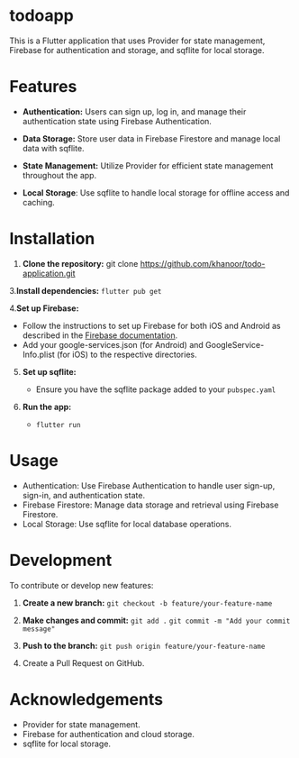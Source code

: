 # todoapp

This is a Flutter application that uses Provider for state management, Firebase for authentication and storage, and sqflite for local storage.

# Features
- **Authentication:** Users can sign up, log in, and manage their authentication state using Firebase Authentication.

- **Data Storage:** Store user data in Firebase Firestore and manage local data with sqflite.

- **State Management:** Utilize Provider for efficient state management throughout the app.

- **Local Storage**: Use sqflite to handle local storage for offline access and caching.

# Installation
1. **Clone the repository:**
   git clone https://github.com/khanoor/todo-application.git
   
3.**Install dependencies:**
   ```flutter pub get```
   
4.**Set up Firebase:**
   - Follow the instructions to set up Firebase for both iOS and Android as described in the [Firebase documentation](https://firebase.google.com/docs/flutter/setup?platform=android).
   - Add your google-services.json (for Android) and GoogleService-Info.plist (for iOS) to the respective directories.
  
5. **Set up sqflite:**
   - Ensure you have the sqflite package added to your ```pubspec.yaml```

6. **Run the app:**
   - ```flutter run```
  
# Usage
- Authentication: Use Firebase Authentication to handle user sign-up, sign-in, and authentication state.
- Firebase Firestore: Manage data storage and retrieval using Firebase Firestore.
- Local Storage: Use sqflite for local database operations.

# Development
To contribute or develop new features:

1. **Create a new branch:**
   ```git checkout -b feature/your-feature-name```
   
2. **Make changes and commit:**
   ```git add .```
   ```git commit -m "Add your commit message"```

3. **Push to the branch:**
   ```git push origin feature/your-feature-name```

4. Create a Pull Request on GitHub.

# Acknowledgements
- Provider for state management.
- Firebase for authentication and cloud storage.
- sqflite for local storage.




